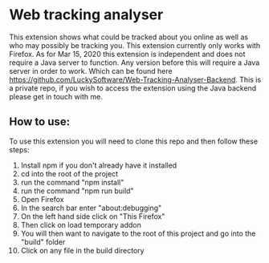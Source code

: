# Web tracking analyser #
This extension shows what could be tracked about you online as well as who may possibly be tracking you. This extension currently only works
with Firefox. As for Mar 15, 2020 this extension is independent and does not require a Java server to function. Any version before this will require
a Java server in order to work. Which can be found here https://github.com/LuckySoftware/Web-Tracking-Analyser-Backend. This is a private repo, if you wish to access the extension using the Java backend please get in touch with me.

## How to use: ##
To use this extension you will need to clone this repo and then follow these steps:
1. Install npm if you don't already have it installed
2. cd into the root of the project
3. run the command "npm install"
4. run the command "npm run build"
5. Open Firefox
6. In the search bar enter "about:debugging"
7. On the left hand side click on "This Firefox"
8. Then click on load temporary addon 
9. You will then want to navigate to the root of this project and go into the "build" folder
10. Click on any file in the build directory
         
